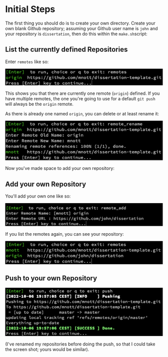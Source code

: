 
# Initial Steps

The first thing you should do is to create your own directory.  Create your own blank Github repository; assuming your Github user name is `john` and your repository is `dissertation`, then do this within the `make.sh`script:

## List the currently defined Repositories

Enter `remotes` like so:

![](Attachments/latex_make_sh_remotes.png)

This shows you that there are currently one remote (`origin`) defined. If you have multiple remotes, the one you're going to use for a default  `git push` will always be the `origin` remote.

As there is already one named `origin`, you can delete or at least rename it:

![](Attachments/latex_make_sh_remotes_rename.png)

Now you've made space to add your own repository:

## Add your own Repository

You'll add your own one like so:

![](Attachments/latex_make_sh_remotes_add.png)

If you list the remotes again, you can see your repository:

![](Attachments/latex_make_sh_remotes_added.png)

## Push to your own Repository

![](Attachments/latex_make_sh_push.png)

(I've renamed my repositories before doing the push, so that I could take the screen shot; yours would be similar).


